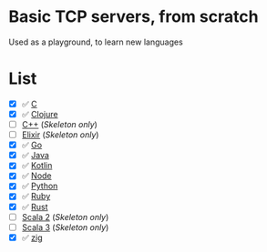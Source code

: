 # Basic TCP servers, from scratch

Used as a playground, to learn new languages

# List

- [X] ✅ [C](./c)
- [x] ✅ [Clojure](./clojure)
- [ ] [C++](./cpp) (_Skeleton only_)
- [ ] [Elixir](./elixir) (_Skeleton only_)
- [x] ✅ [Go](./go)
- [x] ✅ [Java](./java)
- [x] ✅ [Kotlin](./kotlin)
- [x] ✅ [Node](./node)
- [x] ✅ [Python](./python)
- [x] ✅ [Ruby](./ruby)
- [x] ✅ [Rust](./rust)
- [ ] [Scala 2](./scala2) (_Skeleton only_)
- [ ] [Scala 3](./scala3) (_Skeleton only_)
- [x] ✅ [zig](./zig)